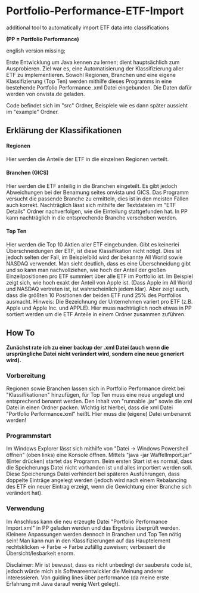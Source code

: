 # Portfolio-Performance-ETF-Import
additional tool to automatically import ETF data into classifications

**(PP = Portfolio Performance)**

english version missing;

Erste Entwicklung um Java kennen zu lernen; dient hauptsächlich zum Ausprobieren.
Ziel war es, eine Automatisierung der Klassifizierung aller ETF zu implementieren.
Sowohl Regionen, Branchen und eine eigene Klassifizierung (Top Ten) werden mithilfe dieses Programms in eine bestehende Portfolio Performance .xml Datei eingebunden. Die Daten dafür werden von onvista.de geladen.

Code befindet sich im "src" Ordner, Beispiele wie es dann später aussieht im "example" Ordner.


## Erklärung der Klassifikationen

#### Regionen
Hier werden die Anteile der ETF in die einzelnen Regionen verteilt.

#### Branchen (GICS)
Hier werden die ETF anteilig in die Branchen eingeteilt. Es gibt jedoch Abweichungen bei der Benamung seites onvista und GICS.
Das Programm versucht die passende Branche zu ermitteln, dies ist in den meisten Fällen auch korrekt.
Nachträglich lässt sich mithilfe der Textdateien im "ETF Details" Ordner nachverfolgen, wie die Einteilung stattgefunden hat.
In PP kann nachträglich in die entsprechende Branche verschoben werden.

#### Top Ten
Hier werden die Top 10 Aktien aller ETF eingebunden. Gibt es keinerlei Überschneidungen der ETF, ist diese Klassifikation nicht nötigt.
Dies ist jedoch selten der Fall, im Beispielbild wird der bekannte All World sowie NASDAQ verwendet. Man sieht deutlich, dass es eine Überschneidung gibt und so kann man nachvollziehen, wie hoch der Anteil der großen Einzeilpositionen pro ETF summiert über alle ETF im Portfolio ist.
Im Beispiel zeigt sich, wie hoch exakt der Anteil von Apple ist. (Dass Apple im All World und NASDAQ vertreten ist, ist wahrscheinlich jedem klar).
Aber zeigt auch, dass die größten 10 Positionen der beiden ETF rund 25% des Portfolios ausmacht.
Hinweis: Die Bezeichnung der Unternehmen variert pro ETF (z.B. Apple und Apple Inc. und APPLE). Hier muss nachträglich noch etwas in PP sortiert werden um die ETF Anteile in einem Ordner zusammen zuführen.



## How To

**Zunächst rate ich zu einer backup der .xml Datei (auch wenn die ursprüngliche Datei nicht verändert wird, sondern eine neue generiert wird).**

### Vorbereitung
Regionen sowie Branchen lassen sich in Portfolio Performance direkt bei "Klassifikationen" hinzufügen, für Top Ten muss eine neue angelegt und entsprechend benannt werden.
Den Inhalt von "runnable .jar" sowie die xml Datei in einen Ordner packen. Wichtig ist hierbei, dass die xml Datei "Portfolio Performance.xml" heißt. Hier muss die (eigene) Datei umbenannt werden!

### Programmstart
Im Windows Explorer lässt sich mithilfe von "Datei -> Windows Powershell öffnen" (oben links) eine Konsole öffnen.
Mittels "java -jar WaffelImport.jar" (Enter drücken) startet das Programm.
Beim ersten Start ist es normal, dass die Speicherungs Datei nicht vorhanden ist und alles importiert werden soll.
Diese Speicherungs Datei verhindert bei späteren Ausführungen, dass doppelte Einträge angelegt werden (jedoch wird nach einem Rebalancing des ETF ein neuer Eintrag erzeigt, wenn die Gewichtung einer Branche sich verändert hat).

### Verwendung
Im Anschluss kann die neu erzeugte Datei "Portfolio Performance Import.xml" in PP geladen werden und das Ergebnis überprüft werden.
Kleinere Anpassungen werden dennoch in Branchen und Top Ten nötig sein!
Man kann nun in den Klassifizierungen auf das Hauptelement rechtsklicken -> Farbe -> Farbe zufällig zuweisen; verbessert die Übersicht/lesbarkeit enorm.



Disclaimer:
Mir ist bewusst, dass es nicht unbedingt der sauberste code ist, jedoch würde mich als Softwareentwickler die Meinung anderer interessieren.
Von guiding lines über performance (da meine erste Erfahrung mit Java darauf wenig Wert gelegt).
